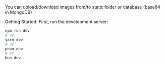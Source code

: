 You can upload/download images from/to static folder or database (base64 in MongoDB) 

Getting Started: 
First, run the development server:

```bash
npm run dev
# or
yarn dev
# or
pnpm dev
# or
bun dev
```

